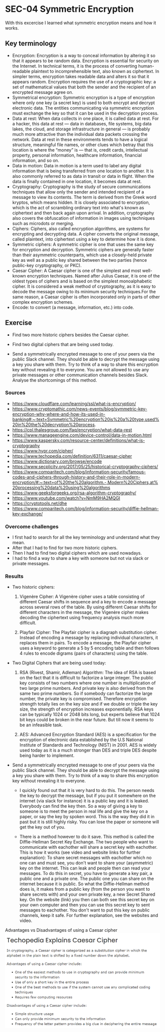 # SEC-04 Symmetric Encryption
With this excercise I learned what symmetric encryption means and how it works.  

## Key terminology
- Encryption: Encryption is a way to conceal information by altering it so that it appears to be random data. Encryption is essential for security on the Internet. In technical terms, it is the process of converting human-readable plaintext to incomprehensible text, also known as ciphertext. In simpler terms, encryption takes readable data and alters it so that it appears random. Encryption requires the use of a cryptographic key: a set of mathematical values that both the sender and the recipient of an encrypted message agree on. 
- Symmetrical encryption: Symmetric encryption is a type of encryption where only one key (a secret key) is used to both encrypt and decrypt electronic data. The entities communicating via symmetric encryption must exchange the key so that it can be used in the decryption process. 
- Data at rest: When data collects in one place, it is called data at rest. For a hacker, this data at rest — data in databases, file systems, big data lakes, the cloud, and storage infrastructure in general — is probably much more attractive than the individual data packets crossing the network. Data at rest in these environments tends to have a logical structure, meaningful file names, or other clues which betray that this location is where the “money” is — that is, credit cards, intellectual property, personal information, healthcare information, financial information, and so on. 
- Data in motion: Data in motion is a term used to label any digital information that is being transferred from one location to another. It is also commonly referred to as data in transit or data in flight. When the data is finally contained in one location, it becomes data at rest.
- Cryptography: Cryptography is the study of secure communications techniques that allow only the sender and intended recipient of a message to view its contents. The term is derived from the Greek word kryptos, which means hidden. It is closely associated to encryption, which is the act of scrambling ordinary text into what's known as ciphertext and then back again upon arrival. In addition, cryptography also covers the obfuscation of information in images using techniques such as microdots or merging. 
- Ciphers: Ciphers, also called encryption algorithms, are systems for encrypting and decrypting data. A cipher converts the original message, called plaintext, into ciphertext using a key to determine how it is done. 
- Symmetric ciphers: A symmetric cipher is one that uses the same key for encryption and decryption. Symmetric ciphers are generally faster than their asymmetric counterparts, which use a closely-held private key as well as a public key shared between the two parties (hence public-key cryptography, or PKC). 
- Caesar Cipher: A Caesar cipher is one of the simplest and most well-known encryption techniques. Named after Julius Caesar, it is one of the oldest types of ciphers and is based on the simplest monoalphabetic cipher. It is considered a weak method of cryptography, as it is easy to decode the message owing to its minimum security techniques.For the same reason, a Caesar cipher is often incorporated only in parts of other complex encryption schemes.
- Encode: to convert (a message, information, etc.) into code. 
 
## Exercise
- Find two more historic ciphers besides the Caesar cipher.

- Find two digital ciphers that are being used today.

- Send a symmetrically encrypted message to one of your peers via the public Slack channel. They should be able to decrypt the message using a key you share with them. Try to think of a way to share this encryption key without revealing it to everyone. 
You are not allowed to use any private messages or other communication channels besides Slack. Analyse the shortcomings of this method.

### Sources
- https://www.cloudflare.com/learning/ssl/what-is-encryption/ 
- https://www.cryptomathic.com/news-events/blog/symmetric-key-encryption-why-where-and-how-its-used-in-banking#:~:text=Symmetric%20encryption%20is%20a%20type,used%20in%20the%20decryption%20process. 
- https://cpl.thalesgroup.com/faq/encryption/what-data-rest 
- https://www.manageengine.com/device-control/data-in-motion.html
- https://www.kaspersky.com/resource-center/definitions/what-is-cryptography 
- https://www.hypr.com/cipher/ 
- https://www.techopedia.com/definition/6311/caesar-cipher 
- https://www.dictionary.com/browse/encode
- https://www.secplicity.org/2017/05/25/historical-cryptography-ciphers/ 
- https://www.comparitech.com/blog/information-security/famous-codes-and-ciphers-through-history-and-their-role-in-modern-encryption/#:~:text=of%20the%20algorithm.-,Modern%20Ciphers,at%20processing%20data%20using%20algorithms
- https://www.geeksforgeeks.org/rsa-algorithm-cryptography/ 
- https://www.youtube.com/watch?v=NmM9HA2MQGI 
- https://cryptotools.net/dhe 
- https://www.comparitech.com/blog/information-security/diffie-hellman-key-exchange/ 

### Overcome challenges
- I first had to search for all the key terminology and understand what they mean.
- After that I had to find for two more historic ciphers.
- Then I had to find two digital ciphers which are used nowadays. 
- I had to find a way to share a key with someone but not via slack or private messages. 

### Results
-  Two historic ciphers:

    1. Vigenère Cipher: A Vigenère cipher uses a table consisting of different Caesar shifts in sequence and a key to encode a message across several rows of the table. By using different Caesar shifts for different characters in the message, the Vigenère cipher makes decoding the ciphertext using frequency analysis much more difficult.

    2. Playfair Cipher: The Playfair cipher is a diagraph substitution cipher. Instead of encoding a message by replacing individual characters, it replaces them in pairs. To encode a message, the Playfair cipher uses a keyword to generate a 5 by 5 encoding table and then follows 4 rules to encode digrams (pairs of characters) using the table.

- Two Digital Ciphers that are being used today:

    1. RSA (Rivest, Shamir, Adleman) Algorithm: The idea of RSA is based on the fact that it is difficult to factorize a large integer. The public key consists of two numbers where one number is multiplication of two large prime numbers. And private key is also derived from the same two prime numbers. So if somebody can factorize the large number, the private key is compromised. Therefore encryption strength totally lies on the key size and if we double or triple the key size, the strength of encryption increases exponentially. RSA keys can be typically 1024 or 2048 bits long, but experts believe that 1024 bit keys could be broken in the near future. But till now it seems to be an infeasible task. 

    2. AES: Advanced Encryption Standard (AES) is a specification for the encryption of electronic data established by the U.S National Institute of Standards and Technology (NIST) in 2001. AES is widely used today as it is a much stronger than DES and triple DES despite being harder to implement.  

- Send a symmetrically encrypted message to one of your peers via the public Slack channel. They should be able to decrypt the message using a key you share with them. Try to think of a way to share this encryption key without revealing it to everyone. 

    - I quickly found out that it is very hard to do this. The person needs the key to decrypt the message, but if you put it somewhere on the internet (via slack for instance) it is a public key and it is leaked. Everybody can find the key then. So a way of giving a key to someone is to meet the person in real life and give the key on a paper, or say the key by spoken word. This is the way they did it in past but it is still highly risky. You can lose the paper or someone will get the key out of you.


    - There is a method however to do it save. This method is called the Diffie-Hellman Secret Key Exchange. The two people who want to communicate with eachother will share a secret key with eachother. This is how it works (see video and website links for further explanation): To share secret messages with eachother which no one can and must see, you don't want to share your (asymmetric) key on the internet. This can leak and people then can read your messages. To do this in secret, you have to generate a key pair, a public one and a private one. The public one you can share on the internet because it is public. So what the Diffie-Hellman method does is, it makes from a public key (from the person you want to share secrets with) and your own private key, a new Secret Shared key. On the website (link) you then can both see this secret key on your own computer and then you can use this secret key to sent messages to eachother. You don't want to put this key on public channels, keep it safe. For further explanation, see the websites and video. 


Advantages vs Disadvantages of using a Caesar cipher
![SEC-04](../00_includes/SEC04-1.png)


 